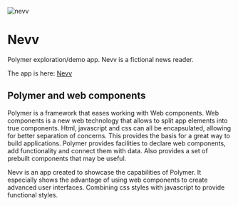 ![nevv](http://xzzulz.github.io/nevv/img/nevv.svg)

# Nevv

Polymer exploration/demo app. Nevv is a fictional news reader.

The app is here: [Nevv](http://xzzulz.github.io/nevv)

## Polymer and web components

Polymer is a framework that eases working with Web components. Web components is a new web technology that allows to split app elements into true components. Html, javascript and css can all be encapsulated, allowing for better separation of concerns. This provides the basis for a great way to build applications. Polymer provides facilities to declare web components, add functionality and connect them with data. Also provides a set of prebuilt components that may be useful.

Nevv is an app created to showcase the capabilities of Polymer. It especially shows the advantage of using web components to create advanced user interfaces. Combining css styles with javascript to provide functional styles.
